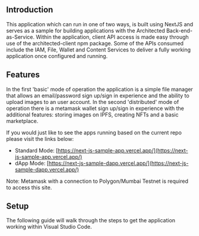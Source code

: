 ## Introduction

This application which can run in one of two ways, is built using NextJS and serves as a sample for building applications with the Architected Back-end-as-Service.  Within the application, client API access is made easy through use of the architected-client npm package.  Some of the APIs consumed include the IAM, File, Wallet and Content Services to deliver a fully working application once configured and running.

## Features

In the first 'basic' mode of operation the application is a simple file manager that allows an email/password sign up/sign in experience and the ability to upload images to an user account.  In the second 'distributed' mode of operation there is a metamask wallet sign up/sign in experience with the additional features: storing images on IPFS, creating NFTs and a basic marketplace.

If you would just like to see the apps running based on the current repo please visit the links below:

- Standard Mode: [https://next-js-sample-app.vercel.app/](https://next-js-sample-app.vercel.app/)
- dApp Mode: [https://next-js-sample-dapp.vercel.app/](https://next-js-sample-dapp.vercel.app/)

Note: Metamask with a connection to Polygon/Mumbai Testnet is required to access this site. 

## Setup
The following guide will walk through the steps to get the application working within Visual Studio Code.
